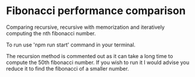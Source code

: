 # Fibonacci performance comparison

Comparing recursive, recursive with memorization and iteratively computing the nth fibonacci number.

To run use 'npm run start' command in your terminal.

The recursion method is commented out as it can take a long time to compute the 50th fibonacci number. If you wish to run it I would advise you reduce it to find the fibonacci of a smaller number.